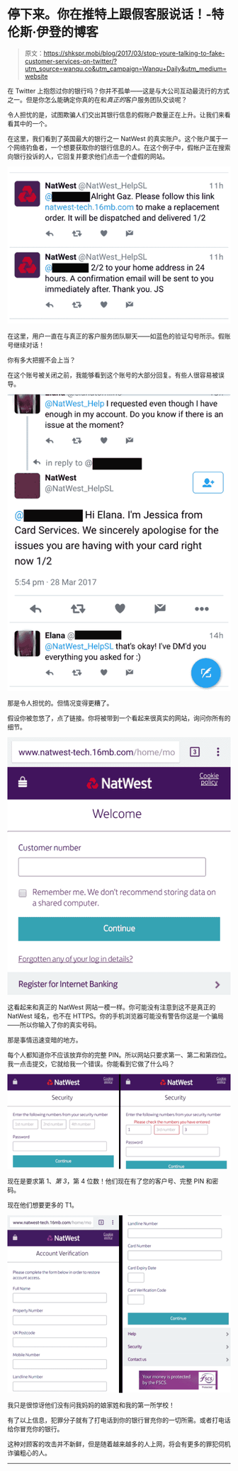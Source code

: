 # 停下来。你在推特上跟假客服说话！-特伦斯·伊登的博客

> 原文：<https://shkspr.mobi/blog/2017/03/stop-youre-talking-to-fake-customer-services-on-twitter/?utm_source=wanqu.co&utm_campaign=Wanqu+Daily&utm_medium=website>

在 Twitter 上抱怨过你的银行吗？你并不孤单——这是与大公司互动最流行的方式之一。但是你怎么能确定你真的在和*真正的*客户服务团队交谈呢？

令人担忧的是，试图欺骗人们交出其银行信息的假账户数量正在上升。让我们来看看其中的一个。

在这里，我们看到了英国最大的银行之一 NatWest 的真实账户。这个账户属于一个网络钓鱼者，一个想要获取你的银行信息的人。在这个例子中，假帐户正在搜索向银行投诉的人，它回复并要求他们点击一个虚假的网站。

![A fake NatWest account tweeting to real customers](img/2cc0957f27822d78f8c0bb9b80dc4541.png)

在这里，用户一直在与真正的客户服务团队聊天——如蓝色的验证勾号所示。假账号继续对话！

你有多大把握不会上当？

在这个账号被关闭之前，我能够看到这个账号的大部分回复。有些人很容易被误导。

![The fake account sends tweets as though it is the real customer service account](img/71e12d844287456885fc92602c4be8af.png)

那是令人担忧的。但情况变得更糟了。

假设你被忽悠了，点了链接。你将被带到一个看起来很真实的网站，询问你所有的细节。

![A fake page asking for your customer number](img/df16c1f4c54cd5af489d26f2f5d08ca9.png)

这看起来和真正的 NatWest 网站一模一样。你可能没有注意到这不是真正的 NatWest 域名，也不在 HTTPS。你的手机浏览器可能没有警告你这是一个骗局——所以你输入了你的真实号码。

那是事情迅速变暗的地方。

每个人都知道你不应该放弃你的完整 PIN。所以网站只要求第一、第二和第四位。我一点击提交，它就给我一个错误。你能看到它做了什么吗？

![Sneaky attack asking for three numbers from your PIN, then asking for a different set of numbers](img/95d72a983f0c75885cee3665138ddcb2.png)

现在是要求第 1、*第 3*，第 4 位数！他们现在有了您的客户号、完整 PIN 和密码。

现在他们想要更多的 T1。

![Fake page trying to get your address, date of birth, and otehr personal info](img/7ec08a4b6a1be195b13ac79494e4557b.png)

我只是很惊讶他们没有问我妈妈的娘家姓和我的第一所学校！

有了以上信息，犯罪分子就有了打电话到你的银行冒充你的一切所需。或者打电话给你冒充你的银行。

这种对顾客的攻击并不新鲜，但是随着越来越多的人上网，将会有更多的罪犯伺机诈骗粗心的人。

* * *